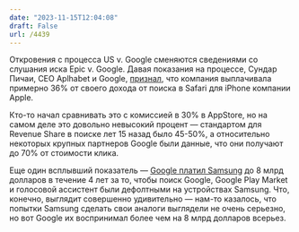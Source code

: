 ```yaml
---
date: "2023-11-15T12:04:08"
draft: False
url: /4439
---
```


Откровения с процесса US v. Google сменяются сведениями со слушания иска Epic v. Google. Давая показания на процессе, Сундар Пичаи, CEO Aplhabet и Google, [признал](https://www.nytimes.com/2023/11/14/technology/sundar-pichai-google-antitrust-testimony.html), что компания выплачивала примерно 36% от своего дохода от поиска в Safari для iPhone компании Apple.

Кто-то начал сравнивать это с комиссией в 30% в AppStore, но на самом деле это довольно невысокий процент — стандартом для Revenue Share в поиске лет 15 назад было 45-50%, а относительно некоторых крупных партнеров Google были данные, что они получают до 70% от стоимости клика. 

Еще один всплывший показатель — [Google платил Samsung](https://www.bloomberg.com/news/articles/2023-11-14/for-google-play-dominating-the-android-world-was-existential?sref=CrGXSfHu&embedded-checkout=true&utm_source=substack&utm_medium=email) до 8 млрд долларов в течение 4 лет за то, чтобы поиск Google, Google Play Market и голосовой ассистент были дефолтными на устройствах Samsung. Что, конечно, выглядит совершенно удивительно — нам-то казалось, что попытки Samsung сделать свои аналоги выглядели не очень серьезно, но вот Google их воспринимал более чем на 8 млрд долларов всерьез.
